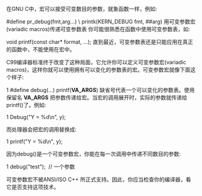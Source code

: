 在GNU C中，宏可以接受可变数目的参数，就象函数一样，例如:

#define pr_debug(fmt,arg...) \ 
printk(KERN_DEBUG fmt, ##arg)
用可变参数宏(variadic macros)传递可变参数表
你可能很熟悉在函数中使用可变参数表，如:

void printf(const char* format, ...);
直到最近，可变参数表还是只能应用在真正的函数中，不能使用在宏中。

C99编译器标准终于改变了这种局面，它允许你可以定义可变参数宏(variadic macros)，这样你就可以使用拥有可以变化的参数表的宏。可变参数宏就像下面这个样子:

1
#define debug(...) printf(__VA_ARGS__)
缺省号代表一个可以变化的参数表。使用保留名 __VA_ARGS__ 把参数传递给宏。当宏的调用展开时，实际的参数就传递给 printf()了。例如:

1
Debug("Y = %d\n", y);

而处理器会把宏的调用替换成:

1
printf("Y = %d\n", y);

因为debug()是一个可变参数宏，你能在每一次调用中传递不同数目的参数:

1
debug("test");&nbsp; // 一个参数

可变参数宏不被ANSI/ISO C++ 所正式支持。因此，你应当检查你的编译器，看它是否支持这项技术。